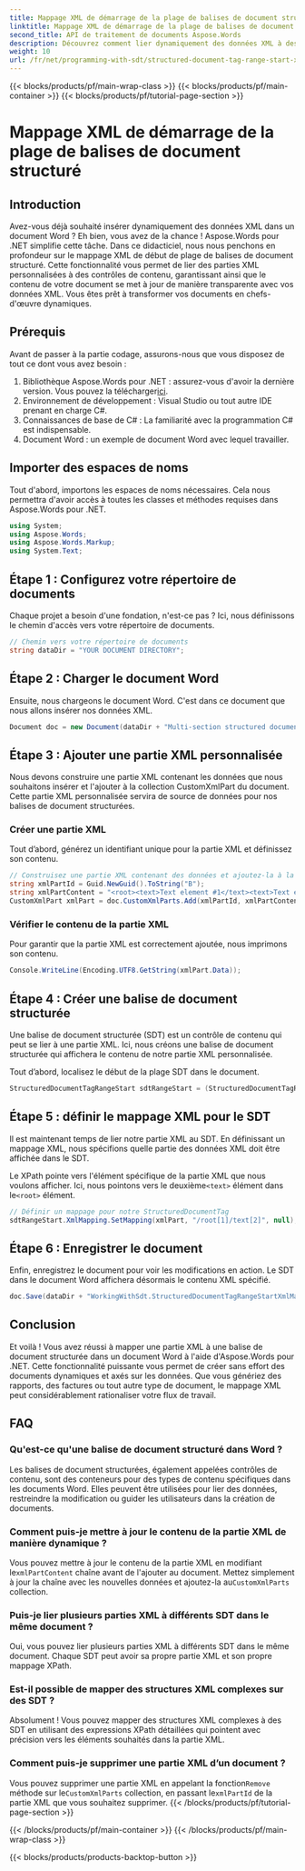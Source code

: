 ```yaml
---
title: Mappage XML de démarrage de la plage de balises de document structuré
linktitle: Mappage XML de démarrage de la plage de balises de document structuré
second_title: API de traitement de documents Aspose.Words
description: Découvrez comment lier dynamiquement des données XML à des balises de document structurées dans Word à l'aide d'Aspose.Words pour .NET. Suivez notre guide étape par étape.
weight: 10
url: /fr/net/programming-with-sdt/structured-document-tag-range-start-xml-mapping/
---
```


{{< blocks/products/pf/main-wrap-class >}}
{{< blocks/products/pf/main-container >}}
{{< blocks/products/pf/tutorial-page-section >}}

# Mappage XML de démarrage de la plage de balises de document structuré

## Introduction

Avez-vous déjà souhaité insérer dynamiquement des données XML dans un document Word ? Eh bien, vous avez de la chance ! Aspose.Words pour .NET simplifie cette tâche. Dans ce didacticiel, nous nous penchons en profondeur sur le mappage XML de début de plage de balises de document structuré. Cette fonctionnalité vous permet de lier des parties XML personnalisées à des contrôles de contenu, garantissant ainsi que le contenu de votre document se met à jour de manière transparente avec vos données XML. Vous êtes prêt à transformer vos documents en chefs-d'œuvre dynamiques.

## Prérequis

Avant de passer à la partie codage, assurons-nous que vous disposez de tout ce dont vous avez besoin :

1.  Bibliothèque Aspose.Words pour .NET : assurez-vous d'avoir la dernière version. Vous pouvez la télécharger[ici](https://releases.aspose.com/words/net/).
2. Environnement de développement : Visual Studio ou tout autre IDE prenant en charge C#.
3. Connaissances de base de C# : La familiarité avec la programmation C# est indispensable.
4. Document Word : un exemple de document Word avec lequel travailler.

## Importer des espaces de noms

Tout d'abord, importons les espaces de noms nécessaires. Cela nous permettra d'avoir accès à toutes les classes et méthodes requises dans Aspose.Words pour .NET.

```csharp
using System;
using Aspose.Words;
using Aspose.Words.Markup;
using System.Text;
```

## Étape 1 : Configurez votre répertoire de documents

Chaque projet a besoin d'une fondation, n'est-ce pas ? Ici, nous définissons le chemin d'accès vers votre répertoire de documents.

```csharp
// Chemin vers votre répertoire de documents
string dataDir = "YOUR DOCUMENT DIRECTORY";
```

## Étape 2 : Charger le document Word

Ensuite, nous chargeons le document Word. C'est dans ce document que nous allons insérer nos données XML.

```csharp
Document doc = new Document(dataDir + "Multi-section structured document tags.docx");
```

## Étape 3 : Ajouter une partie XML personnalisée

Nous devons construire une partie XML contenant les données que nous souhaitons insérer et l'ajouter à la collection CustomXmlPart du document. Cette partie XML personnalisée servira de source de données pour nos balises de document structurées.

### Créer une partie XML

Tout d’abord, générez un identifiant unique pour la partie XML et définissez son contenu.

```csharp
// Construisez une partie XML contenant des données et ajoutez-la à la collection CustomXmlPart du document.
string xmlPartId = Guid.NewGuid().ToString("B");
string xmlPartContent = "<root><text>Text element #1</text><text>Text element #2</text></root>";
CustomXmlPart xmlPart = doc.CustomXmlParts.Add(xmlPartId, xmlPartContent);
```

### Vérifier le contenu de la partie XML

Pour garantir que la partie XML est correctement ajoutée, nous imprimons son contenu.

```csharp
Console.WriteLine(Encoding.UTF8.GetString(xmlPart.Data));
```

## Étape 4 : Créer une balise de document structurée

Une balise de document structurée (SDT) est un contrôle de contenu qui peut se lier à une partie XML. Ici, nous créons une balise de document structurée qui affichera le contenu de notre partie XML personnalisée.

Tout d’abord, localisez le début de la plage SDT dans le document.

```csharp
StructuredDocumentTagRangeStart sdtRangeStart = (StructuredDocumentTagRangeStart)doc.GetChild(NodeType.StructuredDocumentTagRangeStart, 0, true);
```

## Étape 5 : définir le mappage XML pour le SDT

Il est maintenant temps de lier notre partie XML au SDT. En définissant un mappage XML, nous spécifions quelle partie des données XML doit être affichée dans le SDT.

 Le XPath pointe vers l'élément spécifique de la partie XML que nous voulons afficher. Ici, nous pointons vers le deuxième`<text>` élément dans le`<root>` élément.

```csharp
// Définir un mappage pour notre StructuredDocumentTag
sdtRangeStart.XmlMapping.SetMapping(xmlPart, "/root[1]/text[2]", null);
```

## Étape 6 : Enregistrer le document

Enfin, enregistrez le document pour voir les modifications en action. Le SDT dans le document Word affichera désormais le contenu XML spécifié.

```csharp
doc.Save(dataDir + "WorkingWithSdt.StructuredDocumentTagRangeStartXmlMapping.docx");
```

## Conclusion

Et voilà ! Vous avez réussi à mapper une partie XML à une balise de document structurée dans un document Word à l'aide d'Aspose.Words pour .NET. Cette fonctionnalité puissante vous permet de créer sans effort des documents dynamiques et axés sur les données. Que vous génériez des rapports, des factures ou tout autre type de document, le mappage XML peut considérablement rationaliser votre flux de travail.

## FAQ

### Qu'est-ce qu'une balise de document structuré dans Word ?
Les balises de document structurées, également appelées contrôles de contenu, sont des conteneurs pour des types de contenu spécifiques dans les documents Word. Elles peuvent être utilisées pour lier des données, restreindre la modification ou guider les utilisateurs dans la création de documents.

### Comment puis-je mettre à jour le contenu de la partie XML de manière dynamique ?
 Vous pouvez mettre à jour le contenu de la partie XML en modifiant le`xmlPartContent` chaîne avant de l'ajouter au document. Mettez simplement à jour la chaîne avec les nouvelles données et ajoutez-la au`CustomXmlParts` collection.

### Puis-je lier plusieurs parties XML à différents SDT dans le même document ?
Oui, vous pouvez lier plusieurs parties XML à différents SDT dans le même document. Chaque SDT peut avoir sa propre partie XML et son propre mappage XPath.

### Est-il possible de mapper des structures XML complexes sur des SDT ?
Absolument ! Vous pouvez mapper des structures XML complexes à des SDT en utilisant des expressions XPath détaillées qui pointent avec précision vers les éléments souhaités dans la partie XML.

### Comment puis-je supprimer une partie XML d’un document ?
 Vous pouvez supprimer une partie XML en appelant la fonction`Remove` méthode sur le`CustomXmlParts` collection, en passant le`xmlPartId` de la partie XML que vous souhaitez supprimer.
{{< /blocks/products/pf/tutorial-page-section >}}

{{< /blocks/products/pf/main-container >}}
{{< /blocks/products/pf/main-wrap-class >}}

{{< blocks/products/products-backtop-button >}}
